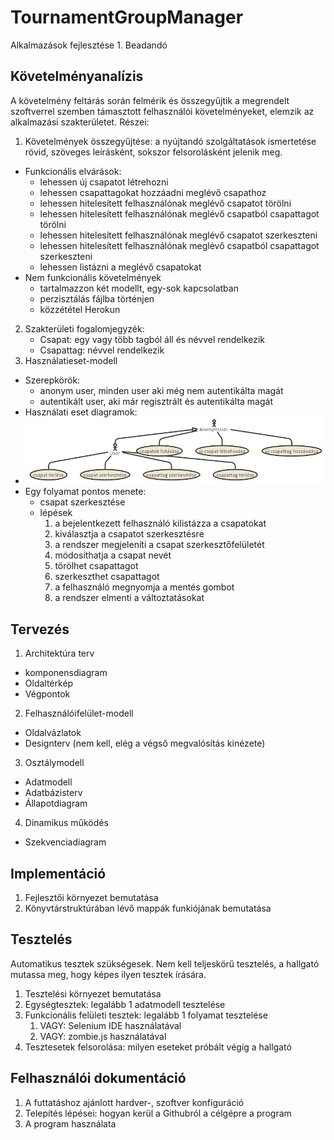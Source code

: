 # TournamentGroupManager
Alkalmazások fejlesztése 1. Beadandó

## Követelményanalízis

A követelmény feltárás során felmérik és összegyűjtik a megrendelt szoftverrel szemben támasztott felhasználói követelményeket, elemzik az alkalmazási szakterületet. Részei:

1. Követelmények összegyűjtése: a nyújtandó szolgáltatások ismertetése rövid, szöveges leírásként, sokszor felsorolásként jelenik meg.
 * Funkcionális elvárások:
    * lehessen új csapatot létrehozni
    * lehessen csapattagokat hozzáadni meglévő csapathoz
    * lehessen hitelesített felhasználónak meglévő csapatot törölni
    * lehessen hitelesített felhasználónak meglévő csapatból csapattagot törölni
    * lehessen hitelesített felhasználónak meglévő csapatot szerkeszteni
    * lehessen hitelesített felhasználónak meglévő csapatból csapattagot szerkeszteni
    * lehessen listázni a meglévő csapatokat
 * Nem funkcionális követelmények
    * tartalmazzon két modellt, egy-sok kapcsolatban
    * perzisztálás fájlba történjen
    * közzététel Herokun
2. Szakterületi fogalomjegyzék: 
    * Csapat: egy vagy több tagból áll és névvel rendelkezik
    * Csapattag: névvel rendelkezik
3. Használatieset-modell
  * Szerepkörök: 
    * anonym user, minden user aki még nem autentikálta magát
    * autentikált user, aki már regisztrált és autentikálta magát
  * Használati eset diagramok:
  * ![use case diagram](images/usecasediagram.png)
  * Egy folyamat pontos menete:
    * csapat szerkesztése
    * lépések
      1. a bejelentkezett felhasználó kilistázza a csapatokat
      2. kiválasztja a csapatot szerkesztésre
      3. a rendszer megjeleníti a csapat szerkesztőfelületét
      4. módosíthatja a csapat nevét
      5. törölhet csapattagot
      6. szerkeszthet csapattagot
      7. a felhasználó megnyomja a mentés gombot
      8. a rendszer elmenti a változtatásokat

## Tervezés

1. Architektúra terv
  * komponensdiagram
  * Oldaltérkép
  * Végpontok
2. Felhasználóifelület-modell
  * Oldalvázlatok
  * Designterv (nem kell, elég a végső megvalósítás kinézete)
3. Osztálymodell
  * Adatmodell
  * Adatbázisterv
  * Állapotdiagram
4. Dinamikus működés
  * Szekvenciadiagram

## Implementáció

1. Fejlesztői környezet bemutatása
2. Könyvtárstruktúrában lévő mappák funkiójának bemutatása

## Tesztelés

Automatikus tesztek szükségesek. Nem kell teljeskörű tesztelés, a hallgató mutassa meg, hogy képes ilyen tesztek írására.

1. Tesztelési környezet bemutatása
2. Egységtesztek: legalább 1 adatmodell tesztelése
3. Funkcionális felületi tesztek: legalább 1 folyamat tesztelése
    1. VAGY: Selenium IDE használatával
    2. VAGY: zombie.js használatával
4. Tesztesetek felsorolása: milyen eseteket próbált végig a hallgató

## Felhasználói dokumentáció

1. A futtatáshoz ajánlott hardver-, szoftver konfiguráció
2. Telepítés lépései: hogyan kerül a Githubról a célgépre a program
3. A program használata
